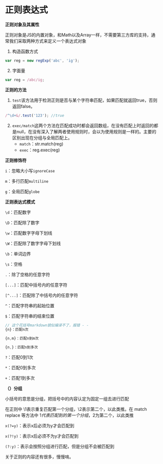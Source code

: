 # 正则表达式

**正则对象及其属性**

正则对象是JS的内置对象，和Math以及Array一样，不需要第三方库的支持，通常我们采取两种方式来定义一个表达式对象


1. 构造函数方式
```js
var reg = new regExp('abc', 'ig');
```

2. 字面量
```js
var reg = /abc/ig;
```

**正则的方法**

1. `test`该方法用于检测正则是否与某个字符串匹配，如果匹配就返回true，否则返回false。
```js
/^\d+&/.test('123'); //true
```

2. `exec/match`这两个方法在匹配成功时都会返回数组，在没有匹配上时返回的都是null，在没有深入了解两者使用规则时，会以为使用规则是一样的。主要的区别出现在分组与全局匹配上。
    - `match`：str.match(reg)
    - `exec`：reg.exec(reg)


**正则修饰符**

`i`：忽略大小写`ignoreCase`

`m`：多行匹配`multiline`

`g`：全局匹配`globe`

**正则表达式模式**

`\d`：匹配数字

`\D`：匹配除了数字

`\w`：匹配数字字母下划线

`\W`：匹配除了数字字母下划线

`\b`：单词边界

`\s`：空格

`.`：除了空格的任意字符

`[...]`：匹配中括号内的任意字符

`[^...]`：匹配除了中括号内的任意字符

`^`：匹配字符串的起始位置

`$`：匹配字符串的结束位置
```js
// 这个花括号markdown貌似编译不了，报错 - -
{n}：匹配n次

{n,m}：匹配n到m次

{n,}：匹配n到多次
```

`?`：匹配0到1次

`*`：匹配0到多次

`+`：匹配1到多次

**（）分组**

小括号的意思是分组，把括号中的内容认定为固定一组去进行匹配

在正则中 \1表示重复匹配第一个分组，\2表示第二个，以此类推。在 match  replace 等方法中 $1代表匹配到的第一个分组，$2为第二个，以此类推

`x(?=y)`：表示x后必须为y才会匹配到

`x(?!y)`：表示x后必须不为y才会匹配到

`(?:y)`：表示会按照分组进行匹配，但是分组不会被匹配到


关于正则的内容还有很多，慢慢啃。